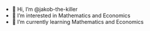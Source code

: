 - 👋 Hi, I’m @jakob-the-killer
- 👀 I’m interested in Mathematics and Economics
- 🌱 I’m currently learning Mathematics and Economics

